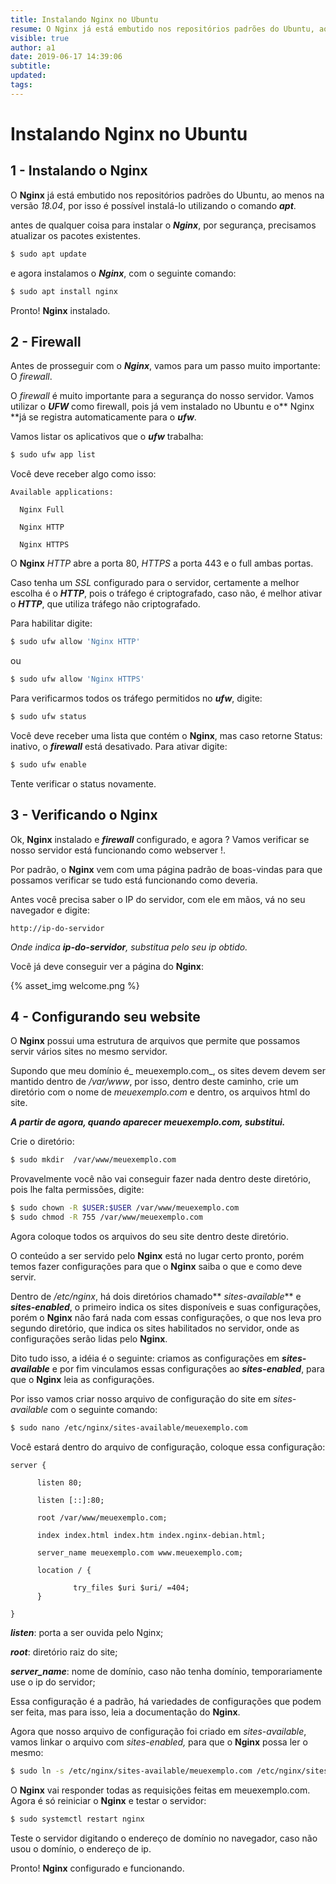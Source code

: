 ```yaml
---
title: Instalando Nginx no Ubuntu
resume: O Nginx já está embutido nos repositórios padrões do Ubuntu, ao menos na versão 18.04.
visible: true
author: a1
date: 2019-06-17 14:39:06
subtitle:
updated:
tags:
---
```


# Instalando Nginx no Ubuntu


## 1 - Instalando o Nginx

O **Nginx** já está embutido nos repositórios padrões do Ubuntu, ao menos na versão _18.04_, por isso é possível instalá-lo utilizando o comando **_apt_**.

antes de qualquer coisa para instalar o **_Nginx_**, por segurança, precisamos atualizar os pacotes existentes.

```bash
$ sudo apt update
```

e agora instalamos o **_Nginx_**, com o seguinte comando:

```bash
$ sudo apt install nginx
```

Pronto! **Nginx** instalado.


## 2 - Firewall

Antes de prosseguir com o **_Nginx_**,  vamos para um passo muito importante: O _firewall_.

O _firewall_ é muito importante para a segurança do nosso servidor. Vamos utilizar o **_UFW_** como firewall, pois já vem instalado no Ubuntu e o** Nginx **já se registra automaticamente para o **_ufw_**.

Vamos listar os aplicativos que o **_ufw_** trabalha:

```bash
$ sudo ufw app list
```

Você deve receber algo como isso:

```{r, Output=bash}
Available applications:

  Nginx Full

  Nginx HTTP

  Nginx HTTPS
```

O **Nginx** _HTTP_ abre a porta 80, _HTTPS_ a porta 443 e o full ambas portas.

Caso tenha um _SSL_ configurado para o servidor, certamente a melhor escolha é o ***HTTP***, pois o tráfego é criptografado, caso não, é melhor ativar o ***HTTP***, que utiliza tráfego não criptografado.

Para habilitar digite:

```bash
$ sudo ufw allow 'Nginx HTTP'
```
ou
```bash
$ sudo ufw allow 'Nginx HTTPS'
```

Para verificarmos todos os tráfego permitidos no **_ufw_**, digite:

```bash
$ sudo ufw status
```

Você deve receber uma lista que contém o **Nginx**, mas caso retorne Status: inativo, o **_firewall_** está desativado. Para ativar digite:

```bash
$ sudo ufw enable
```

Tente verificar o status novamente.


## 3 - Verificando o Nginx

Ok, **Nginx** instalado e **_firewall_** configurado, e agora ? Vamos verificar se nosso servidor está funcionando como webserver !.

Por padrão, o **Nginx** vem com uma página padrão de boas-vindas para que possamos verificar se tudo está funcionando como deveria.

Antes você precisa saber o IP do servidor, com ele em mãos, vá no seu navegador e digite:

```{r, Navegador=bash}
http://ip-do-servidor
```

_Onde indica **ip-do-servidor**, substitua pelo seu ip obtido._

Você já deve conseguir ver a página do **Nginx**:

{% asset_img welcome.png %}

## 4 - Configurando seu website

O **Nginx** possui uma estrutura de arquivos que permite que possamos servir vários sites no mesmo servidor.

Supondo que meu domínio é_ meuexemplo.com_, os sites devem devem  ser mantido dentro de _/var/www_, por isso, dentro deste caminho, crie um diretório com o nome de _meuexemplo.com_ e dentro, os arquivos html do site.

***A partir de agora, quando aparecer meuexemplo.com, substitui.***

Crie o diretório:

```bash
$ sudo mkdir  /var/www/meuexemplo.com
```

Provavelmente você não vai conseguir fazer nada dentro deste diretório, pois lhe falta permissões, digite:

```bash
$ sudo chown -R $USER:$USER /var/www/meuexemplo.com
$ sudo chmod -R 755 /var/www/meuexemplo.com
```


Agora coloque todos os arquivos do seu site dentro deste diretório.

O conteúdo a ser servido pelo **Nginx** está no lugar certo pronto, porém temos fazer configurações para que o **Nginx** saiba o que e como deve servir.

Dentro de _/etc/nginx_, há dois diretórios chamado** _sites-available_** e **_sites-enabled_**, o primeiro indica os sites disponíveis e suas configurações, porém o **Nginx** não fará nada com essas configurações, o que nos leva pro segundo diretório, que indica os sites habilitados no servidor, onde as configurações serão lidas pelo **Nginx**.

Dito tudo isso, a idéia é o seguinte: criamos as configurações em **_sites-available_** e por fim vinculamos essas configurações ao **_sites-enabled_**, para que o **Nginx** leia as configurações.

Por isso vamos criar nosso arquivo de configuração do site em _sites-available_ com o seguinte comando:

 ```bash
$ sudo nano /etc/nginx/sites-available/meuexemplo.com
```


Você estará dentro do arquivo de configuração, coloque essa configuração:

  ```{r, meuexemplo=bash}
server {

        listen 80;

        listen [::]:80;

        root /var/www/meuexemplo.com;

        index index.html index.htm index.nginx-debian.html;

        server_name meuexemplo.com www.meuexemplo.com;

        location / {

                try_files $uri $uri/ =404;
        }

}
 ```

**_listen_**: porta  a ser ouvida pelo Nginx;

**_root_**: diretório raiz do site;

**_server_name_**: nome de domínio, caso não tenha domínio, temporariamente use o ip do servidor;

Essa configuração é a padrão, há variedades de configurações que podem ser feita, mas para isso, leia a documentação do **Nginx**.

Agora que nosso arquivo de configuração foi criado em _sites-available_, vamos linkar o arquivo com _sites-enabled,_ para que o **Nginx** possa ler o mesmo:

```bash
$ sudo ln -s /etc/nginx/sites-available/meuexemplo.com /etc/nginx/sites-enabled/
```


O **Nginx** vai responder todas as requisições feitas em meuexemplo.com. Agora é só reiniciar o **Nginx** e testar o servidor:

```bash
$ sudo systemctl restart nginx
```

Teste o servidor digitando o endereço de domínio no navegador, caso não usou o domínio, o endereço de ip.

Pronto! **Nginx** configurado e funcionando.

